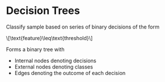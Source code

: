 # Decision Trees

Classify sample based on series of binary decisions of the form

\\[\text{feature}\leq\text{threshold}\\]

Forms a binary tree with

- Internal nodes denoting decisions
- External nodes denoting classes
- Edges denoting the outcome of each decision